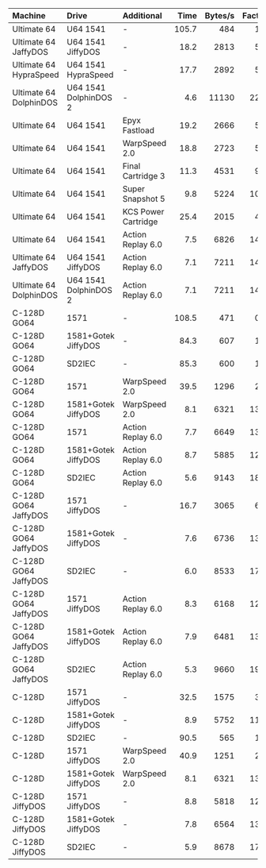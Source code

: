 
| Machine | Drive | Additional | Time | Bytes/s | Factor |
| :------ | :---- | :--------- | ---: | ------: | -----: |
| Ultimate 64 | U64 1541 | - | 105.7 | 484 | 1.0 |
| Ultimate 64 JaffyDOS | U64 1541 JiffyDOS | - | 18.2 | 2813 | 5.8 |
| Ultimate 64 HypraSpeed | U64 1541 HypraSpeed | - | 17.7 | 2892 | 5.9 |
| Ultimate 64 DolphinDOS | U64 1541 DolphinDOS 2 | - | 4.6 | 11130 | 22.9 |
| Ultimate 64 | U64 1541 | Epyx Fastload | 19.2 | 2666 | 5.5 |
| Ultimate 64 | U64 1541 | WarpSpeed 2.0 | 18.8 | 2723 | 5.6 |
| Ultimate 64 | U64 1541 | Final Cartridge 3 | 11.3 | 4531 | 9.3 |
| Ultimate 64 | U64 1541 | Super Snapshot 5 | 9.8 | 5224 | 10.7 |
| Ultimate 64 | U64 1541 | KCS Power Cartridge | 25.4 | 2015 | 4.1 |
| Ultimate 64 | U64 1541 | Action Replay 6.0 | 7.5 | 6826 | 14.0 |
| Ultimate 64 JaffyDOS | U64 1541 JiffyDOS | Action Replay 6.0 | 7.1 | 7211 | 14.8 |
| Ultimate 64 DolphinDOS | U64 1541 DolphinDOS 2 | Action Replay 6.0 | 7.1 | 7211 | 14.8 |
| C-128D GO64 | 1571 | - | 108.5 | 471 | 0.9 |
| C-128D GO64 | 1581+Gotek JiffyDOS | - | 84.3 | 607 | 1.2 |
| C-128D GO64 | SD2IEC | - | 85.3 | 600 | 1.2 |
| C-128D GO64 | 1571 | WarpSpeed 2.0 | 39.5 | 1296 | 2.6 |
| C-128D GO64 | 1581+Gotek JiffyDOS | WarpSpeed 2.0 | 8.1 | 6321 | 13.0 |
| C-128D GO64 | 1571 | Action Replay 6.0 | 7.7 | 6649 | 13.7 |
| C-128D GO64 | 1581+Gotek JiffyDOS | Action Replay 6.0 | 8.7 | 5885 | 12.1 |
| C-128D GO64 | SD2IEC | Action Replay 6.0 | 5.6 | 9143 | 18.8 |
| C-128D GO64 JaffyDOS | 1571 JiffyDOS | - | 16.7 | 3065 | 6.3 |
| C-128D GO64 JaffyDOS | 1581+Gotek JiffyDOS | - | 7.6 | 6736 | 13.9 |
| C-128D GO64 JaffyDOS | SD2IEC | - | 6.0 | 8533 | 17.6 |
| C-128D GO64 JaffyDOS | 1571 JiffyDOS | Action Replay 6.0 | 8.3 | 6168 | 12.7 |
| C-128D GO64 JaffyDOS | 1581+Gotek JiffyDOS | Action Replay 6.0 | 7.9 | 6481 | 13.3 |
| C-128D GO64 JaffyDOS | SD2IEC | Action Replay 6.0 | 5.3 | 9660 | 19.9 |
| C-128D | 1571 JiffyDOS | - | 32.5 | 1575 | 3.2 |
| C-128D | 1581+Gotek JiffyDOS | - | 8.9 | 5752 | 11.8 |
| C-128D | SD2IEC | - | 90.5 | 565 | 1.1 |
| C-128D | 1571 JiffyDOS | WarpSpeed 2.0 | 40.9 | 1251 | 2.5 |
| C-128D | 1581+Gotek JiffyDOS | WarpSpeed 2.0 | 8.1 | 6321 | 13.0 |
| C-128D JiffyDOS | 1571 JiffyDOS | - | 8.8 | 5818 | 12.0 |
| C-128D JiffyDOS | 1581+Gotek JiffyDOS | - | 7.8 | 6564 | 13.5 |
| C-128D JiffyDOS | SD2IEC | - | 5.9 | 8678 | 17.9 |
